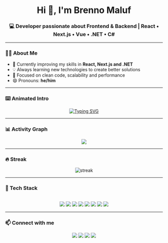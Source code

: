 <h1 align="center">Hi 👋, I'm Brenno Maluf</h1>
<h3 align="center">💻 Developer passionate about Frontend & Backend | React • Next.js • Vue • .NET • C#</h3>

---

### 🧑‍🚀 About Me
- 🌱 Currently improving my skills in **React, Next.js and .NET**
- 💡 Always learning new technologies to create better solutions
- 🎯 Focused on clean code, scalability and performance
- 😄 Pronouns: **he/him**

---

### ⌨️ Animated Intro
<p align="center">
  <a href="https://github.com/ByMaluf">
    <img src="https://readme-typing-svg.demolab.com?font=Fira+Code&size=22&pause=1000&color=3CA9F4&center=true&vCenter=true&width=600&lines=Full+Stack+Developer;React+%7C+Next.js+%7C+Vue;C%23+%7C+.NET+Core;Clean+Code+%26+Good+Practices" alt="Typing SVG" />
  </a>
</p>

---

### 📊 Activity Graph
<p align="center">
  <img src="https://github-readme-activity-graph.vercel.app/graph?username=ByMaluf&bg_color=0d1117&color=3CA9F4&line=3CA9F4&point=FFFFFF&area=true&hide_border=true"/>
</p>

---

### 🔥 Streak
<p align="center">
  <img src="https://github-readme-streak-stats.herokuapp.com/?user=ByMaluf&theme=algolia&hide_border=true" alt="streak"/>
</p>

---

### 🚀 Tech Stack
<div align="center"><br>
  <img src="https://img.shields.io/badge/Code-C%23-blue?style=for-the-badge&logo=csharp"/>
  <img src="https://img.shields.io/badge/Framework-.NET-blueviolet?style=for-the-badge&logo=dotnet"/>
  <img src="https://img.shields.io/badge/Frontend-React-informational?style=for-the-badge&logo=react"/>
  <img src="https://img.shields.io/badge/Frontend-Next.js-black?style=for-the-badge&logo=nextdotjs"/>
  <img src="https://img.shields.io/badge/Frontend-Vue.js-42b883?style=for-the-badge&logo=vue.js"/>
  <img src="https://img.shields.io/badge/Frontend-JavaScript-yellow?style=for-the-badge&logo=javascript"/>
  <img src="https://img.shields.io/badge/Markup-HTML5-orange?style=for-the-badge&logo=html5"/>
  <img src="https://img.shields.io/badge/Style-CSS3-blue?style=for-the-badge&logo=css3"/>
</div>

---

### 📫 Connect with me
<div align="center">
  <a href="https://instagram.com/brenno_correia"><img src="https://img.shields.io/badge/-Instagram-%23E4405F?style=for-the-badge&logo=instagram&logoColor=white"></a>
  <a href="https://discord.com/users/onnerb_"><img src="https://img.shields.io/badge/Discord-7289DA?style=for-the-badge&logo=discord&logoColor=white"></a>
  <a href="mailto:brenno.maluf@gmail.com"><img src="https://img.shields.io/badge/-Gmail-%23333?style=for-the-badge&logo=gmail&logoColor=white"></a>
  <a href="https://www.linkedin.com/in/brenno-ysrael-m-l-correia-463457239"><img src="https://img.shields.io/badge/-LinkedIn-%230077B5?style=for-the-badge&logo=linkedin&logoColor=white"></a>
</div>
